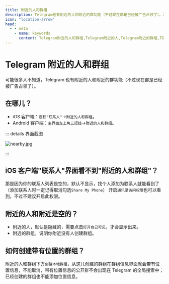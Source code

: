 ```yaml
---
title: 附近的人和群组
description: Telegram也有附近的人和附近的群功能（不过现在都是已经被广告占领了）。本文介绍了如何开启Telegram附近的人和群组。访问TGwiki - Telegram知识库，了解更多Telegram使用技巧。
icon: "location-arrow"
head:
  - - meta
    - name: keywords
      content: Telegram附近的人和群组,Telegram附近的人,Telegram附近的群组,TG附近的人和群组,TG附近的人,TG附近的群组,电报附近的人和群组,电报附近的人,电报附近的群组,Telegram功能,TGwiki,Telegram知识库
---
```


# Telegram 附近的人和群组

可能很多人不知道，Telegram 也有附近的人和附近的群功能（不过现在都是已经被广告占领了）。

## 在哪儿？

- iOS 客户端：`底栏"联系人"`->`附近的人和群组`。
- Android 客户端：`主界面左上角三短线`->`附近的人和群组`。

::: details 界面截图

![nearby.jpg](https://s2.loli.net/2024/01/27/5GgoVFLNHXAiM2n.jpg)

:::

## iOS 客户端"联系人"界面看不到"附近的人和群组"？

那是因为你的联系人列表是空的，默认不显示，找个人添加为联系人就能看到了（添加联系人时一定记得取消勾选`Share My Phone`）
开启`通讯录访问权限`也可以看到，不过不建议开启此权限。

## 附近的人和附近是空的？

- 附近的人，默认是隐藏的，需要点击`打开自己可见`，才会显示出来。
- 附近的群组，说明你附近没有人创建群组。

## 如何创建带有位置的群组？

附近的人和群组下方`创建本地群组`，从这儿创建的群组在群组信息界面就会带有位置信息，不能取消，带有位置信息的公开群不会出现在 Telegram 的全局搜索中；已经创建的群组也不能添加位置信息。
